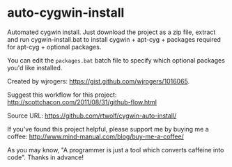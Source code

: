 auto-cygwin-install
===================

Automated cygwin install. Just download the project as a zip file, extract and run cygwin-install.bat to install cygwin + apt-cyg + packages required for apt-cyg + optional packages.

You can edit the `packages.bat` batch file to specify which optional packages you'd like installed.

Created by wjrogers: https://gist.github.com/wjrogers/1016065.

Suggest this workflow for this project: http://scottchacon.com/2011/08/31/github-flow.html

Source URL:
https://github.com/rtwolf/cygwin-auto-install/

If you've found this project helpful, please support me by buying me a coffee: http://www.mind-manual.com/blog/buy-me-a-coffee/

As you may know, "A programmer is just a tool which converts caffeine into code". Thanks in advance!
